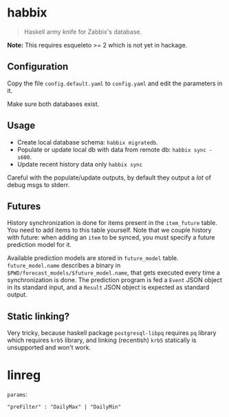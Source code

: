 # habbix

> Haskell army knife for Zabbix's database.

**Note:** This requires esqueleto >= 2 which is not yet in hackage.

## Configuration

Copy the file `config.default.yaml` to `config.yaml` and edit the parameters in
it.

Make sure both databases exist.

## Usage

- Create local database schema: `habbix migratedb`.
- Populate or update local db with data from remote db: `habbix sync -s600`.
- Update recent history data only `habbix sync`

Careful with the populate/update outputs, by default they output a *lot* of
debug msgs to stderr.

## Futures

History synchronization is done for items present in the `item_future` table.
You need to add items to this table yourself. Note that we couple history with
future: when adding an `item` to be synced, you must specify a future prediction
model for it.

Available prediction models are stored in `future_model` table.
`future_model.name` describes a binary in
`$PWD/forecast_models/$future_model.name`, that gets executed every time a
synchronization is done. The prediction program is fed a `Event` JSON object in
its standard input, and a `Result` JSON object is expected as standard output.

## Static linking?

Very tricky, because haskell package `postgresql-libpq` requires `pq` library
which requires `krb5` library, and linking (recentish) `krb5` statically is
unsupported and won't work.

# linreg

`params`:

    "preFilter" : "DailyMax" | "DailyMin"
